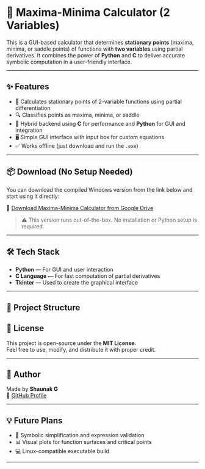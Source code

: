 # 🧮 Maxima-Minima Calculator (2 Variables)

This is a GUI-based calculator that determines **stationary points** (maxima, minima, or saddle points) of functions with **two variables** using partial derivatives. It combines the power of **Python** and **C** to deliver accurate symbolic computation in a user-friendly interface.

---

## ✨ Features

- 🧠 Calculates stationary points of 2-variable functions using partial differentiation  
- 🔍 Classifies points as maxima, minima, or saddle  
- 🔁 Hybrid backend using **C** for performance and **Python** for GUI and integration  
- 🖥️ Simple GUI interface with input box for custom equations  
- ✅ Works offline (just download and run the `.exe`)

---

## 📦 Download (No Setup Needed)

You can download the compiled Windows version from the link below and start using it directly:

📁 [Download Maxima-Minima Calculator from Google Drive](https://drive.google.com/drive/folders/1zD3Q_P6VRVzm12JBqSnpadeInZp3R3gE?usp=drive_link)

> ⚠️ This version runs out-of-the-box. No installation or Python setup is required.

---

## 🛠️ Tech Stack

- **Python** — For GUI and user interaction
- **C Language** — For fast computation of partial derivatives
- **Tkinter** — Used to create the graphical interface

---

## 📁 Project Structure
## 📄 License

This project is open-source under the **MIT License**.  
Feel free to use, modify, and distribute it with proper credit.

---

## 🙋 Author

Made by **Shaunak G**  
🔗 [GitHub Profile](https://github.com/ShaunakG18)

---

## 💡 Future Plans

- 🧠 Symbolic simplification and expression validation  
- 📊 Visual plots for function surfaces and critical points  
- 💻 Linux-compatible executable build

---
